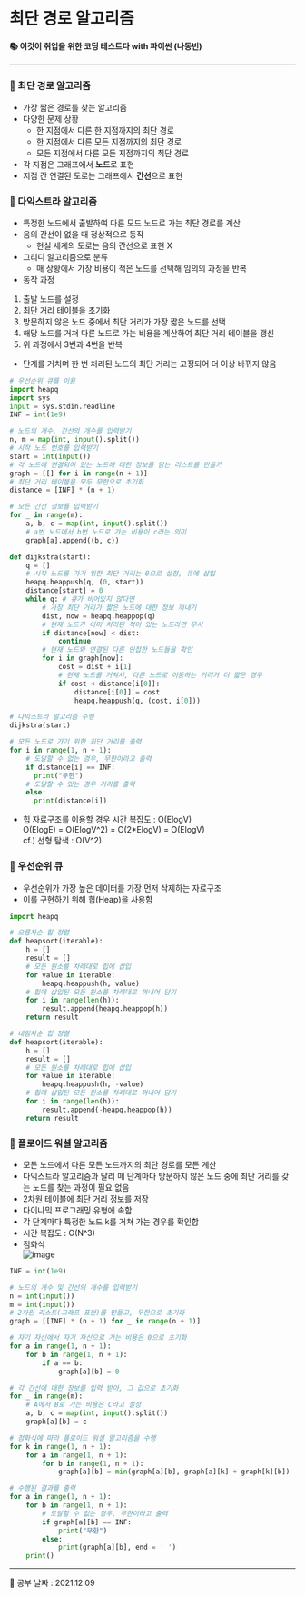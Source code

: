 # 최단 경로 알고리즘
#### 📚 이것이 취업을 위한 코딩 테스트다 with 파이썬 (나동빈)

-----
### 🔎 최단 경로 알고리즘
- 가장 짧은 경로를 찾는 알고리즘
- 다양한 문제 상황
  - 한 지점에서 다른 한 지점까지의 최단 경로
  - 한 지점에서 다른 모든 지점까지의 최단 경로
  - 모든 지점에서 다른 모든 지점까지의 최단 경로
- 각 지점은 그래프에서 <b>노드</b>로 표현
- 지점 간 연결된 도로는 그래프에서 <b>간선</b>으로 표현

### 🔎 다익스트라 알고리즘
- 특정한 노드에서 출발하여 다른 모드 노드로 가는 최단 경로를 계산
- 음의 간선이 없을 때 정상적으로 동작
  - 현실 세계의 도로는 음의 간선으로 표현 X
- 그리디 알고리즘으로 분류
  - 매 상황에서 가장 비용이 적은 노드를 선택해 임의의 과정을 반복
- 동작 과정
1. 출발 노드를 설정
2. 최단 거리 테이블을 초기화
3. 방문하지 않은 노드 중에서 최단 거리가 가장 짧은 노드를 선택
4. 해당 노드를 거쳐 다른 노드로 가는 비용을 계산하여 최단 거리 테이블을 갱신
5. 위 과정에서 3번과 4번을 반복
- 단계를 거치며 한 번 처리된 노드의 최단 거리는 고정되어 더 이상 바뀌지 않음
```python
# 우선순위 큐를 이용
import heapq
import sys
input = sys.stdin.readline
INF = int(1e9)

# 노드의 개수, 간선의 개수를 입력받기
n, m = map(int, input().split())
# 시작 노드 번호를 입력받기
start = int(input())
# 각 노드에 연결되어 있는 노드에 대한 정보를 담는 리스트를 만들기
graph = [[] for i in range(n + 1)]
# 최단 거리 테이블을 모두 무한으로 초기화
distance = [INF] * (n + 1)

# 모든 간선 정보를 입력받기
for _ in range(m):
    a, b, c = map(int, input().split())
    # a번 노드에서 b번 노드로 가는 비용이 c라는 의미
    graph[a].append((b, c))

def dijkstra(start):
    q = []
    # 시작 노드를 가기 위한 최단 거리는 0으로 설정, 큐에 삽입
    heapq.heappush(q, (0, start))
    distance[start] = 0
    while q: # 큐가 비어있지 않다면
        # 가장 최단 거리가 짧은 노드에 대한 정보 꺼내기
        dist, now = heapq.heappop(q)
        # 현재 노드가 이미 처리된 적이 있는 노드라면 무시
        if distance[now] < dist:
            continue
        # 현재 노드와 연결된 다른 인접한 노드들을 확인
        for i in graph[now]:
            cost = dist + i[1]
            # 현재 노드를 거쳐서, 다른 노드로 이동하는 거리가 더 짧은 경우
            if cost < distance[i[0]]:
                distance[i[0]] = cost
                heapq.heappush(q, (cost, i[0]))

# 다익스트라 알고리즘 수행
dijkstra(start)

# 모든 노드로 가기 위한 최단 거리를 출력
for i in range(1, n + 1):
    # 도달할 수 없는 경우, 무한이라고 출력
    if distance[i] == INF:
      print("무한")
    # 도달할 수 있는 경우 거리를 출력
    else:
      print(distance[i])
```
- 힙 자료구조를 이용할 경우 시간 복잡도 : O(ElogV)  
O(ElogE) = O(ElogV^2) = O(2*ElogV) = O(ElogV)  
cf.) 선형 탐색 : O(V^2)

### 🔎 우선순위 큐
- 우선순위가 가장 높은 데이터를 가장 먼저 삭제하는 자료구조
- 이를 구현하기 위해 힙(Heap)을 사용함
```python
import heapq

# 오름차순 힙 정렬
def heapsort(iterable):
    h = []
    result = []
    # 모든 원소를 차례대로 힙에 삽입
    for value in iterable:
        heapq.heappush(h, value)
    # 힙에 삽입된 모든 원소를 차례대로 꺼내어 담기
    for i in range(len(h)):
        result.append(heapq.heappop(h))
    return result

# 내림차순 힙 정렬
def heapsort(iterable):
    h = []
    result = []
    # 모든 원소를 차례대로 힙에 삽입
    for value in iterable:
        heapq.heappush(h, -value)
    # 힙에 삽입된 모든 원소를 차례대로 꺼내어 담기
    for i in range(len(h)):
        result.append(-heapq.heappop(h))
    return result
```

### 🔎 플로이드 워셜 알고리즘
- 모든 노드에서 다른 모든 노드까지의 최단 경로를 모든 계산
- 다익스트라 알고리즘과 달리 매 단계마다 방문하지 않은 노드 중에 최단 거리를 갖는 노드를 찾는 과정이 필요 없음
- 2차원 테이블에 최단 거리 정보를 저장
- 다이나믹 프로그래밍 유형에 속함
- 각 단계마다 특정한 노드 k를 거쳐 가는 경우를 확인함
- 시간 복잡도 : O(N^3)
- 점화식  
  ![image](https://user-images.githubusercontent.com/44939208/145347070-711a8b13-7366-43a6-a27f-3b2e3e2a4cc4.png)
```python
INF = int(1e9)

# 노드의 개수 및 간선의 개수를 입력받기
n = int(input())
m = int(input())
# 2차원 리스트(그래프 표현)를 만들고, 무한으로 초기화
graph = [[INF] * (n + 1) for _ in range(n + 1)]

# 자기 자신에서 자기 자신으로 가는 비용은 0으로 초기화
for a in range(1, n + 1):
    for b in range(1, n + 1):
        if a == b:
            graph[a][b] = 0

# 각 간선에 대한 정보를 입력 받아, 그 값으로 초기화
for _ in range(m):
    # A에서 B로 가는 비용은 C라고 설정
    a, b, c = map(int, input().split())
    graph[a][b] = c

# 점화식에 따라 플로이드 워셜 알고리즘을 수행
for k in range(1, n + 1):
    for a in range(1, n + 1):
        for b in range(1, n + 1):
            graph[a][b] = min(graph[a][b], graph[a][k] + graph[k][b])

# 수행된 결과를 출력
for a in range(1, n + 1):
    for b in range(1, n + 1):
        # 도달할 수 없는 경우, 무한이라고 출력
        if graph[a][b] == INF:
            print("무한")
        else:
            print(graph[a][b], end = ' ')
    print()
```
  
-------------
📅 공부 날짜 : 2021.12.09
